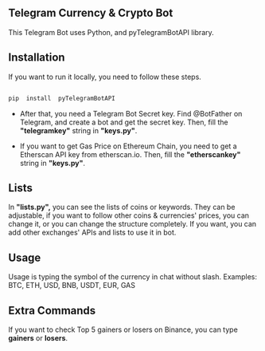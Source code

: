## Telegram Currency & Crypto Bot

This Telegram Bot uses Python, and pyTelegramBotAPI library.  

## Installation

If you want to run it locally, you need to follow these steps.

```js

pip  install  pyTelegramBotAPI

``` 

 - After that, you need a Telegram Bot Secret key. Find @BotFather on
   Telegram, and create a bot and get the secret key.
   Then, fill the **"telegramkey"** string in **"keys.py"**.

 - If you want to get Gas Price on Ethereum Chain, you need to get a
   Etherscan API key from etherscan.io.
   Then, fill the **"etherscankey"** string in **"keys.py"**.

## Lists

In **"lists.py",** you can see the lists of coins or keywords. They can be adjustable, if you want to follow other coins & currencies' prices, you can change it, or you can change the structure completely. If you want, you can add other exchanges' APIs and lists to use it in bot. 

## Usage 

Usage is typing the symbol of the currency in chat without slash. Examples: BTC, ETH, USD, BNB, USDT, EUR, GAS

## Extra Commands

If you want to check Top 5 gainers or losers on Binance, you can type **gainers** or **losers**.
